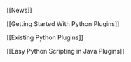 [[News]]

[[Getting Started With Python Plugins]]

[[Existing Python Plugins]]

[[Easy Python Scripting in Java Plugins]]

